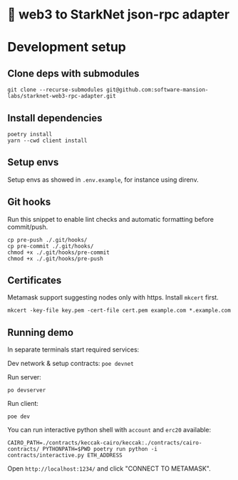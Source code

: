 # 🐍 web3 to StarkNet json-rpc adapter

# Development setup
## Clone deps with submodules
```
git clone --recurse-submodules git@github.com:software-mansion-labs/starknet-web3-rpc-adapter.git 
```

## Install dependencies
```
poetry install
yarn --cwd client install
```

## Setup envs
Setup envs as showed in `.env.example`, for instance using direnv.

## Git hooks
Run this snippet to enable lint checks and automatic formatting before commit/push.
```
cp pre-push ./.git/hooks/
cp pre-commit ./.git/hooks/
chmod +x ./.git/hooks/pre-commit
chmod +x ./.git/hooks/pre-push
```

## Certificates

Metamask support suggesting nodes only with https. Install `mkcert` first.

```
mkcert -key-file key.pem -cert-file cert.pem example.com *.example.com
```

## Running demo
In separate terminals start required services:

Dev network & setup contracts:
``
poe devnet
``

Run server:
```
po devserver
```

Run client:
```
poe dev
```

You can run interactive python shell with `account` and `erc20` available: 
```
CAIRO_PATH=./contracts/keccak-cairo/keccak:./contracts/cairo-contracts/ PYTHONPATH=$PWD poetry run python -i contracts/interactive.py ETH_ADDRESS
```


Open `http://localhost:1234/` and click "CONNECT TO METAMASK".